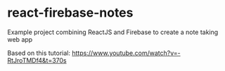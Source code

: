# react-firebase-notes

Example project combining ReactJS and Firebase to create a note taking web app

Based on this tutorial:
https://www.youtube.com/watch?v=-RtJroTMDf4&t=370s